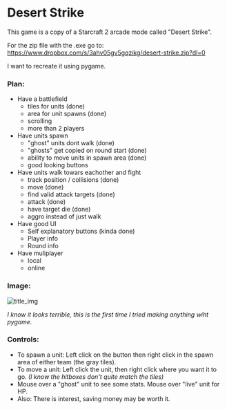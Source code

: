 # Desert Strike

This game is a copy of a Starcraft 2 arcade mode called "Desert Strike".

For the zip file with the .exe go to:
https://www.dropbox.com/s/3ahv05gv5gqzikg/desert-strike.zip?dl=0

I want to recreate it using pygame.

### Plan:
* Have a battlefield
  * tiles for units (done)
  * area for unit spawns (done)
  * scrolling
  * more than 2 players
* Have units spawn
  * "ghost" units dont walk (done)
  * "ghosts" get copied on round start (done)
  * ability to move units in spawn area (done)
  * good looking buttons
* Have units walk towars eachother and fight
  * track position / collisions (done)
  * move (done)
  * find valid attack targets (done)
  * attack (done)
  * have target die (done)
  * aggro instead of just walk
* Have good UI
  * Self explanatory buttons (kinda done)
  * Player info
  * Round info
* Have muliplayer
  * local
  * online

### Image:
![title_img](https://user-images.githubusercontent.com/76616229/124322014-fce28d00-db7e-11eb-9398-618e67d95051.png)

_I know it looks terrible, this is the first time I tried making anything wiht pygame._


### Controls:
* To spawn a unit: Left click on the button then right click in the spawn area of either team (the gray tiles).
* To move a unit: Left click the unit, then right click where you want it to go. _(I know the hitboxes don't quite match the tiles)_
* Mouse over a "ghost" unit to see some stats. Mouse over "live" unit for HP.
* Also: There is interest, saving money may be worth it. 
